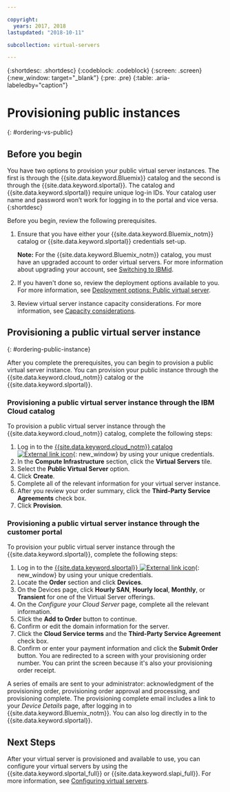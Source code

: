 ```yaml
---

copyright:
  years: 2017, 2018
lastupdated: "2018-10-11"

subcollection: virtual-servers

---
```


{:shortdesc: .shortdesc}
{:codeblock: .codeblock}
{:screen: .screen}
{:new_window: target="_blank"}
{:pre: .pre}
{:table: .aria-labeledby="caption"}

# Provisioning public instances
{: #ordering-vs-public}

## Before you begin
You have two options to provision your public virtual server instances. The first is through the {{site.data.keyword.Bluemix}} catalog and the second is through the {{site.data.keyword.slportal}}. The catalog and {{site.data.keyword.slportal}} require unique log-in IDs. Your catalog user name and password won’t work for logging in to the portal and vice versa.
{:shortdesc}

Before you begin, review the following prerequisites.

  1. Ensure that you have either your {{site.data.keyword.Bluemix_notm}} catalog or {{site.data.keyword.slportal}} credentials set-up.

     **Note:** For the {{site.data.keyword.Bluemix_notm}} catalog, you must have an upgraded account to order virtual servers. For more information about upgrading your account, see [Switching to IBMid](/docs/account?topic=account-unifyingaccounts#unifyingaccounts).

  2. If you haven't done so, review the deployment options available to you. For more information, see [Deployment options: Public virtual server](/docs/vsi?topic=virtual-servers-about-public-virtual-servers).

  3. Review virtual server instance capacity considerations.  For more information, see [Capacity considerations](/docs/vsi?topic=virtual-servers-capacity-considerations).

## Provisioning a public virtual server instance
{: #ordering-public-instance}

After you complete the prerequisites, you can begin to provision a public virtual server instance. You can provision your public instance through the {{site.data.keyword.cloud_notm}} catalog or the {{site.data.keyword.slportal}}.

### Provisioning a public virtual server instance through the IBM Cloud catalog
To provision a public virtual server instance through the {{site.data.keyword.cloud_notm}} catalog, complete the following steps:

  1. Log in to the [{{site.data.keyword.cloud_notm}} catalog ![External link icon](../icons/launch-glyph.svg "External link icon")](https://console.bluemix.net/catalog/){: new_window} by using your unique credentials.
  2. In the **Compute Infrastructure** section, click the **Virtual Servers** tile.
  3. Select the **Public Virtual Server** option.
  4. Click **Create**.
  5. Complete all of the relevant information for your virtual server instance.
  6. After you review your order summary, click the **Third-Party Service Agreements** check box.
  7. Click **Provision**.

### Provisioning a public virtual server instance through the customer portal
To provision your public virtual server instance through the {{site.data.keyword.slportal}}, complete the following steps:

  1. Log in to the [{{site.data.keyword.slportal}} ![External link icon](../icons/launch-glyph.svg "External link icon")](https://control.softlayer.com/){: new_window} by using your unique credentials.
  2. Locate the **Order** section and click **Devices**.
  3. On the Devices page, click **Hourly SAN**, **Hourly local**, **Monthly**, or **Transient** for one of the Virtual Server offerings.
  4. On the *Configure your Cloud Server* page, complete all the relevant information.
  5. Click the **Add to Order** button to continue.
  6. Confirm or edit the domain information for the server.
  7. Click the **Cloud Service terms** and the **Third-Party Service Agreement** check box.
  8. Confirm or enter your payment information and click the **Submit Order** button. You are redirected to a screen with your provisioning order number. You can print the screen because it's also your provisioning order receipt.

 A series of emails are sent to your administrator: acknowledgment of the provisioning order, provisioning order approval and processing, and provisioning complete. The provisioning complete email includes a link to your *Device Details* page, after logging in to {{site.data.keyword.Bluemix_notm}}. You can also log directly in to the {{site.data.keyword.slportal}}.

## Next Steps
After your virtual server is provisioned and available to use, you can configure your virtual servers by using the
{{site.data.keyword.slportal_full}} or {{site.data.keyword.slapi_full}}. For more information, see [Configuring virtual servers](/docs/vsi?topic=virtual-servers-configuring-virtual-servers#configuring-virtual-servers).
